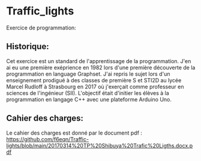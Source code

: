 # Traffic_lights
 Exercice de programmation:

Historique:
-----------

Cet exercice est un standard de l'apprentissage de la programmation.
J'en ai eu une première exéprience en 1982 lors d'une première découverte
de la programmation en language Graphset. J'ai repris le sujet lors d'un
enseignement prodigué à des classes de première S et STI2D au lycée
Marcel Rudloff à Strasbourg en 2017 où j'exerçait comme professeur en
sciences de l'ingénieur (SII). L'objectif était d'initier les élèves à la
programmation en langage C++ avec une plateforme Arduino Uno.

Cahier des charges:
-------------------

Le cahier des charges est donné par le document pdf : 
https://github.com/f6eqn/Traffic-lights/blob/main/20170314%20TP%20Shibuya%20Trafic%20Ligths.docx.pdf

